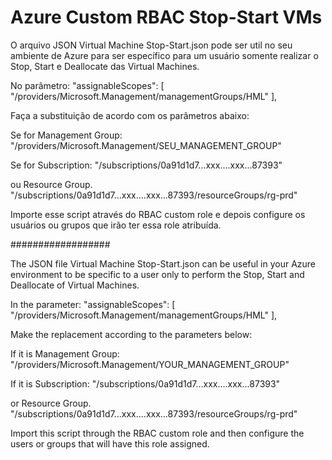 # Azure Custom RBAC Stop-Start VMs

O arquivo JSON Virtual Machine Stop-Start.json pode ser util no seu ambiente de Azure para ser específico para um usuário somente realizar o Stop, Start e Deallocate das Virtual Machines.

No parâmetro: "assignableScopes": [
            "/providers/Microsoft.Management/managementGroups/HML"
        ],

Faça a substituição de acordo com os parâmetros abaixo:

Se for Management Group:
"/providers/Microsoft.Management/SEU_MANAGEMENT_GROUP"

Se for Subscription:
"/subscriptions/0a91d1d7...xxx....xxx...87393"

ou Resource Group.
"/subscriptions/0a91d1d7...xxx....xxx...87393/resourceGroups/rg-prd"

Importe esse script através do RBAC custom role e depois configure os usuários ou grupos que irão ter essa role atribuída.

##################

The JSON file Virtual Machine Stop-Start.json can be useful in your Azure environment to be specific to a user only to perform the Stop, Start and Deallocate of Virtual Machines.

In the parameter: "assignableScopes": [
"/providers/Microsoft.Management/managementGroups/HML"
],

Make the replacement according to the parameters below:

If it is Management Group:
"/providers/Microsoft.Management/YOUR_MANAGEMENT_GROUP"

If it is Subscription:
"/subscriptions/0a91d1d7...xxx....xxx...87393"

or Resource Group.
"/subscriptions/0a91d1d7...xxx....xxx...87393/resourceGroups/rg-prd"

Import this script through the RBAC custom role and then configure the users or groups that will have this role assigned.
